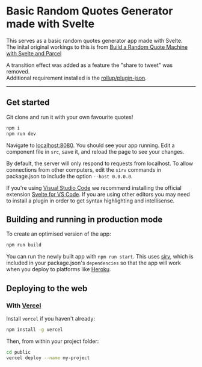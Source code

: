 # Basic Random Quotes Generator made with Svelte

This serves as a basic random quotes generator app made with Svelte. <br>
The inital original workings to this is from [Build a Random Quote Machine with Svelte and Parcel
](https://dev.to/ringmaster/build-a-random-quote-machine-with-svelte-and-parcel-4l4c)

A transition effect was added as a feature the "share to tweet" was removed. <br>
Additional requirement installed is the [rollup/plugin-json](https://www.npmjs.com/package/@rollup/plugin-json).

---

## Get started

Git clone and run it with your own favourite quotes!

```bash
npm i
npm run dev
```

Navigate to [localhost:8080](http://localhost:8080). You should see your app running. Edit a component file in `src`, save it, and reload the page to see your changes.

By default, the server will only respond to requests from localhost. To allow connections from other computers, edit the `sirv` commands in package.json to include the option `--host 0.0.0.0`.

If you're using [Visual Studio Code](https://code.visualstudio.com/) we recommend installing the official extension [Svelte for VS Code](https://marketplace.visualstudio.com/items?itemName=svelte.svelte-vscode). If you are using other editors you may need to install a plugin in order to get syntax highlighting and intellisense.

## Building and running in production mode

To create an optimised version of the app:

```bash
npm run build
```

You can run the newly built app with `npm run start`. This uses [sirv](https://github.com/lukeed/sirv), which is included in your package.json's `dependencies` so that the app will work when you deploy to platforms like [Heroku](https://heroku.com).

## Deploying to the web

### With [Vercel](https://vercel.com)

Install `vercel` if you haven't already:

```bash
npm install -g vercel
```

Then, from within your project folder:

```bash
cd public
vercel deploy --name my-project
```
